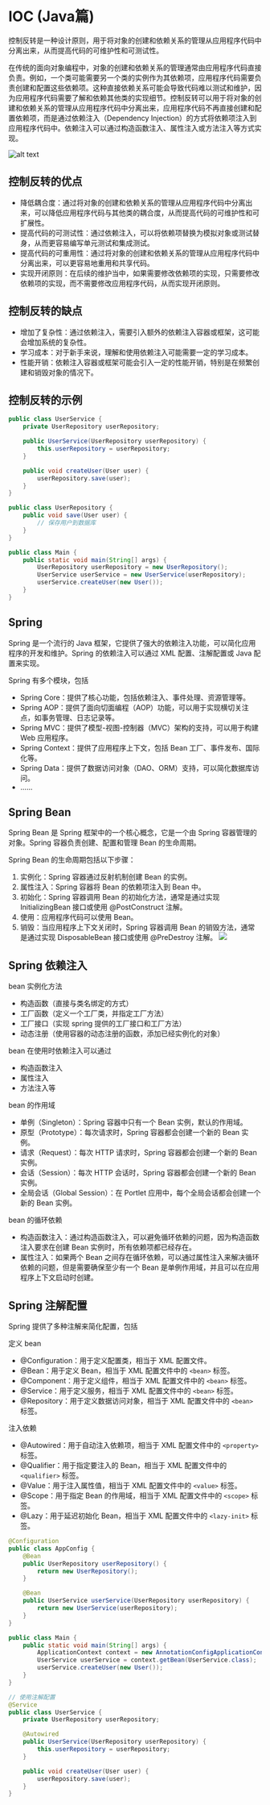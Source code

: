# IOC (Java篇)

控制反转是一种设计原则，用于将对象的创建和依赖关系的管理从应用程序代码中分离出来，从而提高代码的可维护性和可测试性。

在传统的面向对象编程中，对象的创建和依赖关系的管理通常由应用程序代码直接负责。例如，一个类可能需要另一个类的实例作为其依赖项，应用程序代码需要负责创建和配置这些依赖项。这种直接依赖关系可能会导致代码难以测试和维护，因为应用程序代码需要了解和依赖其他类的实现细节。控制反转可以用于将对象的创建和依赖关系的管理从应用程序代码中分离出来，应用程序代码不再直接创建和配置依赖项，而是通过依赖注入（Dependency Injection）的方式将依赖项注入到应用程序代码中。依赖注入可以通过构造函数注入、属性注入或方法注入等方式实现。

![alt text](di.png)

## 控制反转的优点

- 降低耦合度：通过将对象的创建和依赖关系的管理从应用程序代码中分离出来，可以降低应用程序代码与其他类的耦合度，从而提高代码的可维护性和可扩展性。
- 提高代码的可测试性：通过依赖注入，可以将依赖项替换为模拟对象或测试替身，从而更容易编写单元测试和集成测试。
- 提高代码的可重用性：通过将对象的创建和依赖关系的管理从应用程序代码中分离出来，可以更容易地重用和共享代码。
- 实现开闭原则：在后续的维护当中，如果需要修改依赖项的实现，只需要修改依赖项的实现，而不需要修改应用程序代码，从而实现开闭原则。

## 控制反转的缺点

- 增加了复杂性：通过依赖注入，需要引入额外的依赖注入容器或框架，这可能会增加系统的复杂性。
- 学习成本：对于新手来说，理解和使用依赖注入可能需要一定的学习成本。
- 性能开销：依赖注入容器或框架可能会引入一定的性能开销，特别是在频繁创建和销毁对象的情况下。

## 控制反转的示例

```java
public class UserService {
    private UserRepository userRepository;

    public UserService(UserRepository userRepository) {
        this.userRepository = userRepository;
    }

    public void createUser(User user) {
        userRepository.save(user);
    }
}

public class UserRepository {
    public void save(User user) {
        // 保存用户到数据库
    }
}

public class Main {
    public static void main(String[] args) {
        UserRepository userRepository = new UserRepository();
        UserService userService = new UserService(userRepository);
        userService.createUser(new User());
    }
}
```

## Spring

Spring 是一个流行的 Java 框架，它提供了强大的依赖注入功能，可以简化应用程序的开发和维护。Spring 的依赖注入可以通过 XML 配置、注解配置或 Java 配置来实现。

Spring 有多个模块，包括

- Spring Core：提供了核心功能，包括依赖注入、事件处理、资源管理等。
- Spring AOP：提供了面向切面编程（AOP）功能，可以用于实现横切关注点，如事务管理、日志记录等。
- Spring MVC：提供了模型-视图-控制器（MVC）架构的支持，可以用于构建 Web 应用程序。
- Spring Context：提供了应用程序上下文，包括 Bean 工厂、事件发布、国际化等。
- Spring Data：提供了数据访问对象（DAO、ORM）支持，可以简化数据库访问。
- ......

## Spring Bean

Spring Bean 是 Spring 框架中的一个核心概念，它是一个由 Spring 容器管理的对象。Spring 容器负责创建、配置和管理 Bean 的生命周期。

Spring Bean 的生命周期包括以下步骤：

1. 实例化：Spring 容器通过反射机制创建 Bean 的实例。
2. 属性注入：Spring 容器将 Bean 的依赖项注入到 Bean 中。
3. 初始化：Spring 容器调用 Bean 的初始化方法，通常是通过实现 InitializingBean 接口或使用 @PostConstruct 注解。
4. 使用：应用程序代码可以使用 Bean。
5. 销毁：当应用程序上下文关闭时，Spring 容器调用 Bean 的销毁方法，通常是通过实现 DisposableBean 接口或使用 @PreDestroy 注解。
![](./bean.dio.svg)

## Spring 依赖注入
bean 实例化方法
- 构造函数（直接与类名绑定的方式）
- 工厂函数（定义一个工厂类，并指定工厂方法）
- 工厂接口（实现 spring 提供的工厂接口和工厂方法）
- 动态注册（使用容器的动态注册的函数，添加已经实例化的对象）

bean 在使用时依赖注入可以通过
- 构造函数注入
- 属性注入
- 方法注入等

bean 的作用域
- 单例（Singleton）：Spring 容器中只有一个 Bean 实例，默认的作用域。
- 原型（Prototype）：每次请求时，Spring 容器都会创建一个新的 Bean 实例。
- 请求（Request）：每次 HTTP 请求时，Spring 容器都会创建一个新的 Bean 实例。
- 会话（Session）：每次 HTTP 会话时，Spring 容器都会创建一个新的 Bean 实例。
- 全局会话（Global Session）：在 Portlet 应用中，每个全局会话都会创建一个新的 Bean 实例。

bean 的循环依赖
- 构造函数注入：通过构造函数注入，可以避免循环依赖的问题，因为构造函数注入要求在创建 Bean 实例时，所有依赖项都已经存在。
- 属性注入：如果两个 Bean 之间存在循环依赖，可以通过属性注入来解决循环依赖的问题，但是需要确保至少有一个 Bean 是单例作用域，并且可以在应用程序上下文启动时创建。

## Spring 注解配置
Spring 提供了多种注解来简化配置，包括

定义 bean
- @Configuration：用于定义配置类，相当于 XML 配置文件。
- @Bean：用于定义 Bean，相当于 XML 配置文件中的 `<bean>` 标签。
- @Component：用于定义组件，相当于 XML 配置文件中的 `<bean>` 标签。
- @Service：用于定义服务，相当于 XML 配置文件中的 `<bean>` 标签。
- @Repository：用于定义数据访问对象，相当于 XML 配置文件中的 `<bean>` 标签。

注入依赖
- @Autowired：用于自动注入依赖项，相当于 XML 配置文件中的 `<property>` 标签。
- @Qualifier：用于指定要注入的 Bean，相当于 XML 配置文件中的 `<qualifier>` 标签。
- @Value：用于注入属性值，相当于 XML 配置文件中的 `<value>` 标签。
- @Scope：用于指定 Bean 的作用域，相当于 XML 配置文件中的 `<scope>` 标签。
- @Lazy：用于延迟初始化 Bean，相当于 XML 配置文件中的 `<lazy-init>` 标签。

```java
@Configuration
public class AppConfig {
    @Bean
    public UserRepository userRepository() {
        return new UserRepository();
    }

    @Bean
    public UserService userService(UserRepository userRepository) {
        return new UserService(userRepository);
    }
}

public class Main {
    public static void main(String[] args) {
        ApplicationContext context = new AnnotationConfigApplicationContext(AppConfig.class);
        UserService userService = context.getBean(UserService.class);
        userService.createUser(new User());
    }
}

// 使用注解配置
@Service
public class UserService {
    private UserRepository userRepository;

    @Autowired
    public UserService(UserRepository userRepository) {
        this.userRepository = userRepository;
    }

    public void createUser(User user) {
        userRepository.save(user);
    }
}
```
